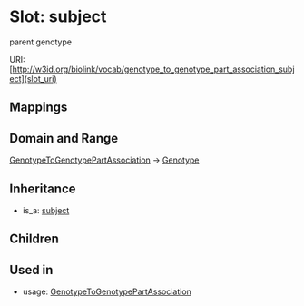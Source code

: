 # Slot: subject


parent genotype

URI: [http://w3id.org/biolink/vocab/genotype_to_genotype_part_association_subject](slot_uri)
## Mappings

## Domain and Range

[GenotypeToGenotypePartAssociation](GenotypeToGenotypePartAssociation.md) -> [Genotype](Genotype.md)
## Inheritance

 *  is_a: [subject](subject.md)
## Children

## Used in

 *  usage: [GenotypeToGenotypePartAssociation](GenotypeToGenotypePartAssociation.md)
